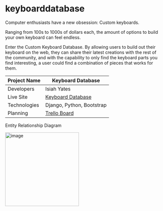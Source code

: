 # keyboarddatabase


Computer enthusiasts have a new obsession: Custom keyboards. 

Ranging from 100s to 1000s of dollars each, the amount of options to build your own keyboard can feel endless.

Enter the Custom Keyboard Database. By allowing users to build out their keyboard on the web, they can share their latest creations with the rest of the community, and with the capability to only find the keyboard parts you find interesting, a user could find a combination of pieces that works for them.

| Project Name | Keyboard Database                                                   |
|--------------|---------------------------------------------------------------------|
| Developers   | Isiah Yates                                                         |
| Live Site    | [Keyboard Database](https://keyboarddatabase-iy90.herokuapp.com/)   |
| Technologies | Django, Python, Bootstrap                                           |
| Planning     | [Trello Board](https://trello.com/b/vMPUqw3T/project-4-keyboard-db) |


Entity Relationship Diagram

<img width="237" alt="image" src="https://user-images.githubusercontent.com/100257983/181399066-8c223721-6f07-4005-8464-04a2a65afaf2.png">

